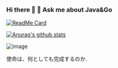### Hi there 👋                                     💬 Ask me about Java&Go
    
  
    
[![ReadMe Card](https://github-readme-stats.vercel.app/api/pin/?username=baijianruoliorz&repo=bluebell)](https://github.com/baijianruoliorz/bluebell)    
   
   
[![Anurag's github stats](https://github-readme-stats.vercel.app/api?username=baijianruoliorz&show_icons=true&theme=radical)](https://github.com/anuraghazra/github-readme-stats)
  
  







![image](https://edu-1014.oss-cn-beijing.aliyuncs.com/TIM%E5%9B%BE%E7%89%8720200629225320.jpg)


使命は、何としても完成するのか.


 
    


<!--
**baijianruoliorz/baijianruoliorz** is a ✨ _special_ ✨ repository because its `README.md` (this file) appears on your GitHub profile.

Here are some ideas to get you started:

- 🔭 I’m currently working on ...
- 🌱 I’m currently learning ...
- 👯 I’m looking to collaborate on ...
- 🤔 I’m looking for help with ...
- 💬 Ask me about ...
- 📫 How to reach me: ...
- 😄 Pronouns: ...
- ⚡ Fun fact: ..
-->
